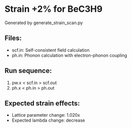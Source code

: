 # Strain +2% for BeC3H9

Generated by generate_strain_scan.py

## Files:
- scf.in: Self-consistent field calculation
- ph.in: Phonon calculation with electron-phonon coupling

## Run sequence:
1. pw.x < scf.in > scf.out
2. ph.x < ph.in > ph.out

## Expected strain effects:
- Lattice parameter change: 1.020x
- Expected lambda change: decrease
